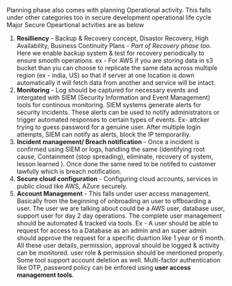 Planning phase also comes with planning Operational activity. This falls under other categories too in secure development operational life cycle
Major Secure Opeartional actvities are as below
1. **Resilliency** - Backup & Recovery concept, Disastor Recovery, High Availability, Business Continuity Plans - _Part of Recovery phase too_. Here we enable backup system & test for recovery periodically to ensure smooth operations. ex - For AWS if you are storing data in s3 bucket than yiu can choose to replicate the same data across multiple region (ex - india, US) so that if server at one location is down automatically it will fetch data from another and service will be intact.
2. **Monitoring** - Log should be captured for necessary events and intergated with SIEM (Security Information and Event Management) tools for continous monitoring. SIEM systems generate alerts for security incidents. These alerts can be used to notify administrators or trigger automated responses to certain types of events. Ex- attcker trying to guess password for a genuine user. After multiple login attempts, SIEM can notify as alerts, block the IP temporariliy. 
3. **Incident management/ Breach notification** - Once a incident is confirmed using SIEM or logs, handling the same (identifying root cause, Containment (stop spreading), eliminate, recovery of system, lesson learned ). Once done the same need to be notifed to customer lawfully which is breach notification.
4. **Secure cloud configuration** - Configuring cloud accounts, services in public cloud like AWS, AZure securely. 
5. **Account Management** - This falls under user access management. Basically from the beginning of onbroading an user to offboarding a user. The user we are talking about could be a AWS user, database user, support user for day 2 day operations. The complete user management should be automated & tracked via tools. Ex - A user should be able to request for access to a Database as an admin and an super admin should approve the request for a specific duartion like 1 year or 6 month. All these user details, permission, approval should be logged & activity can be monitored. user role & permission should be mentioned properly. Some tool support account deletion as well. Multi-factor authentication like OTP, password policy can be enfored using **user access management tools**.

